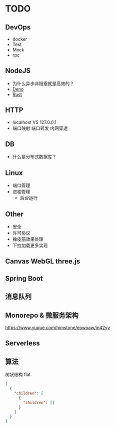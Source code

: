 # TODO

## DevOps

- docker
- Test
- Mock
- rpc

## NodeJS

- 为什么异步非阻塞就是高效的？
- [Deno](https://deno.land/)
- [Rust](https://www.rust-lang.org/)

## HTTP

- localhost VS 127.0.0.1
- 端口映射 端口转发 内网穿透

## DB

- 什么是分布式数据库？

## Linux

- 端口管理
- 进程管理
  - 后台运行

## Other

- 安全
- 许可协议
- 橡皮筋效果处理
- 下拉加载更多实现

## Canvas WebGL three.js

## Spring Boot

## 消息队列

## Monorepo & 微服务架构

https://www.yuque.com/himstone/eowoaw/in42yy

## Serverless

## 算法

树状结构 flat

```JSON
[
  {
    "children": [
      {
        "children": []
      }
    ]
  }
]
```
